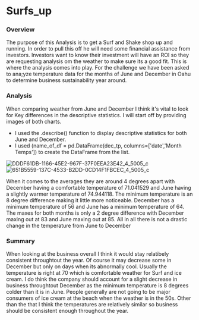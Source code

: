 # Surfs_up
### Overview
The purpose of this Analysis is to get a Surf and Shake shop up and running. In order to pull this off he will need some financial assistance from
investors. Investors want to know their investment will have an ROI so they are requesting analysis om the weather to make sure its a good fit. This
is where the analysis comes into play. For the challenge we have been asked to ana;yze temperature data for the months of June and December in Oahu to determine business sustainability year around.

### Analysis
When comparing weather from June and December I think it's vital to look for Key differences in the descriptive statistics. I will start
off by providing images of both charts.
- I used the .describe() function to display descriptive statistics for both June and December. 
- I used (name_of_df = pd.DataFrame(dec_tp, columns=['date','Month Temps']) to create the DataFrame from the list.

![DDDF61DB-1166-45E2-967F-37F0EEA23E42_4_5005_c](https://user-images.githubusercontent.com/112785655/201253480-01a77e05-abf5-40c2-a712-10968fe9c56a.jpeg)
![651B5559-137C-4533-B2DD-0CD14F1FBCEC_4_5005_c](https://user-images.githubusercontent.com/112785655/201253490-b6e1c116-e05b-4e55-9b91-7bb84550b555.jpeg)

When it comes to the averages they are around 4 degrees apart with December having a comfortable temperature of 71.041529 and June having a slightly warmer 
temperature of 74.944118. The minimum temperature is an 8 degree difference making it little more noticeable. December has a minimum temperature of 56 and June has a minimum temperature of 64. The maxes for both months is only a 2 degree difference with December maxing out at 83 and June maxing out at 85. All 
in all there is not a drastic change in the temperature from June to December

### Summary
When looking at the business overall I think it would stay relatibely consistent throughtout the year. Of course it may decrease some in December but only on days when its abnormally cool. Usually the temperature is right at 70 which is comfortable weather for Surf and ice cream. I do think the company should account for a slight decrease in business throughtout December as the minimum temperature is 8 degrees colder than it is in June. People generally are not going to be major consumers of ice cream at the beach when the weather is in the 50s. Other than the that I think the temperatures are relatively similar so business should be consistent enough throughout the year. 
